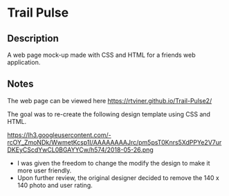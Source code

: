 # Trail Pulse

Description
-----------
A web page mock-up made with CSS and HTML for a friends web application.


Notes
-----
The web page can be viewed here https://rtviner.github.io/Trail-Pulse2/

The goal was to re-create the following design template using CSS and HTML.

https://lh3.googleusercontent.com/-rcOY_ZmoNDk/WwmetKcsp1I/AAAAAAAAJrc/pm5psT0Knrs5XdPPYe2V7urDKEyCScdYwCL0BGAYYCw/h574/2018-05-26.png

- I was given the freedom to change the modify the design to make it more user friendly.  
- Upon further review, the original designer decided to remove the 140 x 140 photo and user rating.